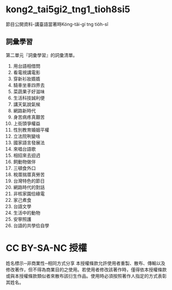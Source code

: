 # kong2_tai5gi2_tng1_tioh8si5
節目公開資料-講臺語當著時Kóng-tâi-gí tng tio̍h-sî

## 詞彙學習
第二單元『詞彙學習』的詞彙清單。
1. 用台語相借問
2. 看電視講電影
3. 穿新衫妝媠媠
4. 騎車坐車四界去
5. 菜蔬果子好滋味
6. 生活科技誠利便
7. 講天氣說氣候
8. 網路新時代
9. 身苦病疼真艱苦
10. 上街頭爭權益
11. 性別教育婚姻平權　
12. 立法院咧變啥　
13. 國家語言發展法
14. 來唱台語歌
15. 相招來去𨑨迌
16. 飼動物做伴
17. 三頓食外口
18. 稅厝揣厝真勞苦
19. 台灣特色的節日
20. 網路時代的對話
21. 非核家園佮綠電
22. 家己煮食
23. 台語文學
24. 生活中的動物
25. 安寧照護
26. 台語的共學佮自學

# CC BY-SA-NC 授權
姓名標示─非商業性─相同方式分享
本授權條款允許使用者重製、散布、傳輸以及修改著作，但不得為商業目的之使用。若使用者修改該著作時，僅得依本授權條款或與本授權條款類似者來散布該衍生作品。使用時必須按照著作人指定的方式表彰其姓名。
